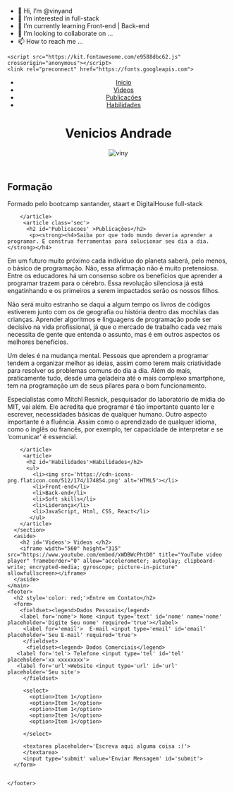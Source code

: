 - 👋 Hi, I’m @vinyand
- 👀 I’m interested in full-stack
- 🌱 I’m currently learning Front-end | Back-end
- 💞️ I’m looking to collaborate on ...
- 📫 How to reach me ...

<!---
vinyand/vinyand is a ✨ special ✨ repository because its `README.md` (this file) appears on your GitHub profile.
You can click the Preview link to take a look at your changes.
--->

<!DOCTYPE html>
<html leng='pt-br'>
  <head>
    <meta charset="utf-8">
    
    <script src="https://kit.fontawesome.com/e9588dbc62.js" crossorigin="anonymous"></script>
    <link rel="preconnect" href="https://fonts.googleapis.com">
<link rel="preconnect" href="https://fonts.gstatic.com" crossorigin>
<link href="https://fonts.googleapis.com/css2?family=Montserrat:wght@100&display=swap" rel="stylesheet">
  </head>
  <body>
    <header>
      <nav>
        <ul>
          <li><a href=''>Inicio</a></li>
          <li><a href='#Videos'>Videos</a></li>
          <li><a href='#Publicacoes'>Publicações</a></li>
          <li><a href='#Habilidades'>Habilidades</a></li> 
        </ul>
      </nav>
      <h1>Venicios Andrade</h1>
      <img src="https://scontent-gru2-1.xx.fbcdn.net/v/t39.30808-6/226769199_214929213886047_6873555554990934475_n.jpg?_nc_cat=109&ccb=1-6&_nc_sid=09cbfe&_nc_eui2=AeGH9aH6RtSg--kJdmLPHN_nMRKX_DHOnB0xEpf8Mc6cHQe04tXWylz_YJKa2cQF4JZI6JNF0ia6KfN2kxsk4Knp&_nc_ohc=k5wArw6OSe4AX_jO_OG&tn=r01ZSuoHzPkif-II&_nc_ht=scontent-gru2-1.xx&oh=00_AT_AnP30ZeZ20oFz3qU1NwOip_bpAkcHzk3TGQJE1i-t1A&oe=6285512A" alt='viny'>
    </header>
    <main>
      <section class='sec'>
        <article>
          <h2 id='Formação'>Formação</h2>
          <p>Formado pelo bootcamp santander, staart e DigitalHouse full-stack</p>
          
        </article>
         <article class='sec'>
          <h2 id='Publicacoes' >Publicações</h2>
           <p><strong><h4>Saiba por que todo mundo deveria aprender a programar. E construa ferramentas para solucionar seu dia a dia.</strong></h4>
             
<p>Em um futuro muito próximo cada indivíduo do planeta saberá, pelo menos, o básico de programação. Não, essa afirmação não é muito pretensiosa. Entre os educadores há um consenso sobre os benefícios que aprender a programar trazem para o cérebro. Essa revolução silenciosa já está engatinhando e os primeiros a serem impactados serão os nossos filhos.</p>

<p>Não será muito estranho se daqui a algum tempo os livros de códigos estiverem junto com os de geografia ou história dentro das mochilas das crianças. Aprender algoritmos e linguagens de programação pode ser decisivo na vida profissional, já que o mercado de trabalho cada vez mais necessita de gente que entenda o assunto, mas é em outros aspectos os melhores benefícios.</p>

<p>Um deles é na mudança mental. Pessoas que aprendem a programar tendem a organizar melhor as ideias, assim como terem mais criatividade para resolver os problemas comuns do dia a dia. Além do mais, praticamente tudo, desde uma geladeira até o mais complexo smartphone, tem na programação um de seus pilares para o bom funcionamento.</p>

<p>Especialistas como Mitchl Resnick, pesquisador do laboratório de mídia do MIT, vai além. Ele acredita que programar é tão importante quanto ler e escrever, necessidades básicas de qualquer humano. Outro aspecto importante é a fluência. Assim como o aprendizado de qualquer idioma, como o inglês ou francês, por exemplo, ter capacidade de interpretar e se ‘comunicar’ é essencial.</p>
          
        </article>
         <article>
          <h2 id='Habilidades'>Habilidades</h2> 
          <ul>
            <li><img src='https://cdn-icons-png.flaticon.com/512/174/174854.png' alt='HTML5'></li> 
            <li>Front-end</li>
            <li>Back-end</li>
            <li>Soft skills</li>
            <li>Liderança</li>
            <li>JavaScript, Html, CSS, React</li>
           </ul>
        </article>
      </section>
      <aside>
        <h2 id='Videos'> Videos </h2>
        <iframe width="560" height="315" src="https://www.youtube.com/embed/xWDBWcPhtD0" title="YouTube video player" frameborder="0" allow="accelerometer; autoplay; clipboard-write; encrypted-media; gyroscope; picture-in-picture" allowfullscreen></iframe>
      </aside>
    </main>
    <footer>
      <h2 style='color: red;'>Entre em Contato</h2>
      <form>
        <fieldset><legend>Dados Pessoais</legend>
        <label for='nome'> Nome <input type='text' id='nome' name='nome' placeholder='Digite Seu nome' required='true'></label> 
         <label for='email'>  E-mail <input type='email' id='email' placeholder='Seu E-mail' required='true'>
         </fieldset>
          <fieldset><legend> Dados Comerciais</legend>
       <label for='tel'> Telefone <input type='tel' id='tel' placeholder='xx xxxxxxxx'>
       <label for='url'>Website <input type='url' id='url' placeholder='Seu site'>
         </fieldset>
         
         <select>
           <option>Item 1</option>
           <option>Item 1</option>
           <option>Item 1</option>
           <option>Item 1</option>
           <option>Item 1</option>
           
         </select>
        
         <textarea placeholder='Escreva aqui alguma coisa :)'>
         </textarea>
         <input type='submit' value='Enviar Mensagem' id='submit'>
      </form>
      
      
    </footer>
  </body>
  
  
  
  
</html>
